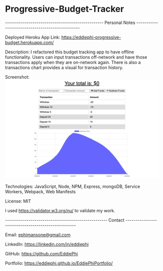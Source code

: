 # Progressive-Budget-Tracker

-------------------------------------------------- Personal Notes -------------------------------------------------

Deployed Heroku App Link: https://eddiephi-progressive-budget.herokuapp.com/

Description:
I refactored this budget tracking app to have offline functionality. Users can input transactions off-network and have those transactions apply when they are on-network again. There is also a transactions chart provides a visual for transaction history.

Screenshot:
![Progressive Budget Tracker](./client/assets/images/pwa-budget-app.png)

Technologies: JavaScript, Node, NPM, Express, mongoDB, Service Workers, Webpack, Web Manifests

License: MIT

I used https://validator.w3.org/nu/ to validate my work.

---------------------------------------------------- Contact ----------------------------------------------------

Email: ephimansone@gmail.com 

LinkedIn: https://linkedin.com/in/eddiephi

GitHub: https://github.com/EddiePhi

Portfolio: https://eddiephi.github.io/EddiePhiPortfolio/
